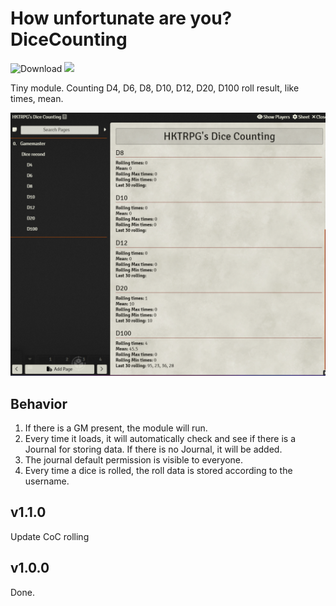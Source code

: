 # How unfortunate are you? DiceCounting

![Download](https://img.shields.io/github/downloads/hktrpg/How-unfortunate-are-you--Dice-Counting/total)
<a href="https://patreon.com/HKTRPG"><img src="https://img.shields.io/endpoint.svg?url=https://shieldsio-patreon.vercel.app/api/?username=HKTRPG&type=patrons" /></a>

Tiny module. Counting D4, D6, D8, D10, D12, D20, D100 roll result, like times, mean.

![readme](./demo.png)

## Behavior

1. If there is a GM present, the module will run.
2. Every time it loads, it will automatically check and see if there is a Journal for storing data. If there is no Journal, it will be added.
3. The journal default permission is visible to everyone.
4. Every time a dice is rolled, the roll data is stored according to the username.

## v1.1.0

Update CoC rolling

## v1.0.0

Done.
